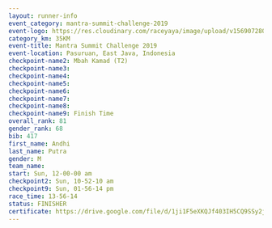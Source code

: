 ```yaml
---
layout: runner-info 
event_category: mantra-summit-challenge-2019 
event-logo: https://res.cloudinary.com/raceyaya/image/upload/v1569072809/logo/mantra-image_segrbx.jpg
category_km: 35KM 
event-title: Mantra Summit Challenge 2019 
event-location: Pasuruan, East Java, Indonesia 
checkpoint-name2: Mbah Kamad (T2) 
checkpoint-name3: 
checkpoint-name4: 
checkpoint-name5: 
checkpoint-name6: 
checkpoint-name7: 
checkpoint-name8: 
checkpoint-name9: Finish Time
overall_rank: 81
gender_rank: 68
bib: 417
first_name: Andhi
last_name: Putra
gender: M
team_name: 
start: Sun, 12-00-00 am
checkpoint2: Sun, 10-52-10 am
checkpoint9: Sun, 01-56-14 pm
race_time: 13-56-14
status: FINISHER
certificate: https://drive.google.com/file/d/1ji1F5eXKQJf403IH5CQ9SSy2jqC8sv-i/view?usp=sharing
---
```

